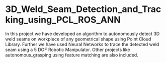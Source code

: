 # 3D_Weld_Seam_Detection_and_Tracking_using_PCL_ROS_ANN
In this project we have developed an algorithm to autonomously detect 3D weld seams on workpiece of any geometrical shape using Point Cloud Library. Further we have used Neural Networks to trace the detected weld seam using a 5 DOF Robotic Manipulator. Other projects like autonomous_grasping using feature matching are also included.
